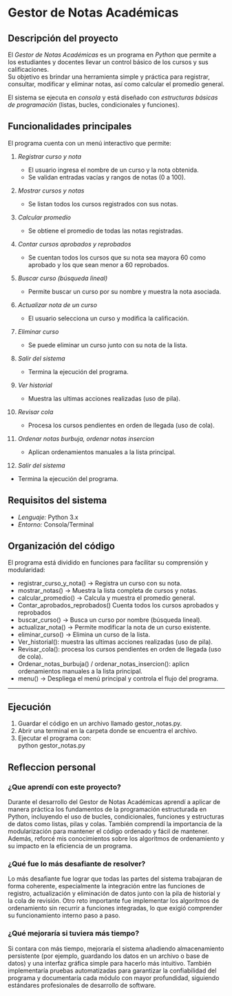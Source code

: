 # Gestor de Notas Académicas

## Descripción del proyecto
El *Gestor de Notas Académicas* es un programa en *Python* que permite a los estudiantes y docentes llevar un control básico de los cursos y sus calificaciones.  
Su objetivo es brindar una herramienta simple y práctica para registrar, consultar, modificar y eliminar notas, así como calcular el promedio general.

El sistema se ejecuta en *consola* y está diseñado con *estructuras básicas de programación* (listas, bucles, condicionales y funciones).
## Funcionalidades principales
El programa cuenta con un menú interactivo que permite:

1. *Registrar curso y nota*  
   - El usuario ingresa el nombre de un curso y la nota obtenida.  
   - Se validan entradas vacías y rangos de notas (0 a 100).  

2. *Mostrar cursos y notas*  
   - Se listan todos los cursos registrados con sus notas.  

3. *Calcular promedio*  
   - Se obtiene el promedio de todas las notas registradas.

4. *Contar cursos aprobados y reprobados*
   - Se cuentan todos los cursos que su nota sea mayora 60 como aprobado y los que sean menor a 60 reprobados.

5. *Buscar curso (búsqueda lineal)*  
   - Permite buscar un curso por su nombre y muestra la nota asociada.  

6. *Actualizar nota de un curso*  
   - El usuario selecciona un curso y modifica la calificación.  

7. *Eliminar curso*  
   - Se puede eliminar un curso junto con su nota de la lista.  

9. *Salir del sistema*  
   - Termina la ejecución del programa.
     
10. *Ver historial*
    - Muestra las ultimas acciones realizadas (uso de pila).
      
11. *Revisar cola*
    - Procesa los cursos pendientes en orden de llegada (uso de cola).
    
12. *Ordenar notas burbuja, ordenar notas insercion*
    - Aplican ordenamientos manuales a la lista principal.
  
13. *Salir del sistema*  
   - Termina la ejecución del programa.
## Requisitos del sistema

- *Lenguaje:* Python 3.x  
- *Entorno:* Consola/Terminal  

## Organización del código

El programa está dividido en funciones para facilitar su comprensión y modularidad:

- registrar_curso_y_nota() → Registra un curso con su nota.  
- mostrar_notas() → Muestra la lista completa de cursos y notas.  
- calcular_promedio() → Calcula y muestra el promedio general.
- Contar_aprobados_reprobados()  Cuenta todos los cursos aprobados y reprobados  
- buscar_curso() → Busca un curso por nombre (búsqueda lineal).  
- actualizar_nota() → Permite modificar la nota de un curso existente.  
- eliminar_curso() → Elimina un curso de la lista.
- Ver_historial(): muestra las ultimas acciones realizadas (uso de pila).
- Revisar_cola(): procesa los cursos pendientes en orden de llegada (uso de cola).
- Ordenar_notas_burbuja() / ordenar_notas_insercion(): aplicn ordenamientos manuales a la lista principal.
- menu() → Despliega el menú principal y controla el flujo del programa.  
---

##  Ejecución

1. Guardar el código en un archivo llamado gestor_notas.py.  
2. Abrir una terminal en la carpeta donde se encuentra el archivo.  
3. Ejecutar el programa con:  
python gestor_notas.py

## Refleccion personal

### ¿Que aprendí con este proyecto?
Durante el desarrollo del Gestor de Notas Académicas aprendí a aplicar de manera práctica los fundamentos de la programación estructurada en
Python, incluyendo el uso de bucles, condicionales, funciones y estructuras de datos como listas, pilas y colas. También comprendí la importancia de
la modularización para mantener el código ordenado y fácil de mantener. Además, reforcé mis conocimientos sobre los algoritmos de ordenamiento y su impacto en
la eficiencia de un programa.

### ¿Qué fue lo más desafiante de resolver?
Lo más desafiante fue lograr que todas las partes del sistema trabajaran de forma coherente, especialmente la integración entre las funciones de registro,
actualización y eliminación de datos junto con la pila de historial y la cola de revisión. Otro reto importante fue implementar los algoritmos de ordenamiento
sin recurrir a funciones integradas, lo que exigió comprender su funcionamiento interno paso a paso.

### ¿Qué mejoraría si tuviera más tiempo?
Si contara con más tiempo, mejoraría el sistema añadiendo almacenamiento persistente (por ejemplo, guardando los datos en un archivo o base de datos) y una
interfaz gráfica simple para hacerlo más intuitivo. También implementaría pruebas automatizadas para garantizar la confiabilidad del programa y documentaría
cada módulo con mayor profundidad, siguiendo estándares profesionales de desarrollo de software.

